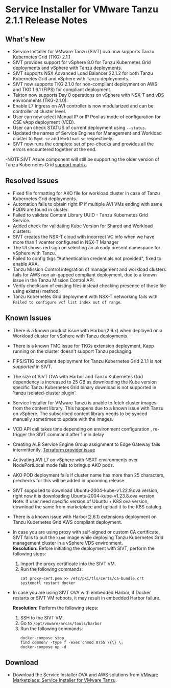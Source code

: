 # Service Installer for VMware Tanzu 2.1.1 Release Notes

## What's New

- Service Installer for VMware Tanzu (SIVT)  ova now supports Tanzu Kubernetes Grid (TKG) 2.1.1
- SIVT provides support for vSphere 8.0 for Tanzu Kubernetes Grid deployments and vSphere with Tanzu deployments.
- SIVT supports NSX Advanced Load Balancer 22.1.2 for both Tanzu Kubernetes Grid and vSphere with Tanzu deployments.
- SIVT now supports TKG 2.1.0 for non-compliant deployment on AWS and TKG 1.6.1 (FIPS) for compliant deployment.
- Tekton now supports Day 0 operations on vSphere with NSX-T and vDS environments (TKG-2.1.0).
- Enable L7 Ingress on AVI controller is now modularized and can be controller at cluster level.
- User can now select Manual IP or IP Pool as mode of configuration for CSE vApp deployment (VCD).
- User can check STATUS of current deployment using `--status`.
- Updated the names of Service Engines for Management and Workload cluster to `Mgmt-se` and `Workload-se` respectively.
- SIVT now runs the complete set of pre-checks and provides all the errors encountered together at the end.

-NOTE:SIVT Azure component will still be supporting the older version of Tanzu Kubernetes Grid [support matrix](./index.md#service-installer-for-vmware-tanzu-support-matrix).

## Resolved Issues

- Fixed file formatting for AKO file for workload cluster in case of Tanzu Kubernetes Grid deployments.
- Automation fails to obtain right IP if multiple AVI VMs ending with same FQDN are found in cluster.
- Failed to validate Content Library UUID - Tanzu Kubernetes Grid Service.
- Added check for validating Kube Version for Shared and Workload clusters.
- SIVT creates the NSX-T cloud with incorrect VC info when we have more than 1 vcenter configured in NSX-T Manager
- The UI shows red sign on selecting an already present namespace for vSphere with Tanzu.
- Failed to config tkgs “Authentication credentials not provided", fixed to enable AXA.
- Tanzu Mission Control integration of management and workload clusters fails for AWS non air-gapped compliant deployment, due to a known issue in the Tanzu Mission Control API.
- Verify checksum of existing files instead checking presence of those file using exists() method.
- Tanzu Kubernetes Grid deployment with NSX-T networking fails with `Failed to configure vcf list index out of range`.

## Known Issues
- There is a known product issue with Harbor(2.6.x) when deployed on a Workload cluster for vSphere with Tanzu deployments.
- There is a known TMC issue for TKGs extension deployment, Kapp running on the cluster doesn't support Tanzu packaging.
- FIPS/STIG compliant deployment for Tanzu Kubernetes Grid 2.1.1 is *not supported* in SIVT.
- The size of SIVT OVA with Harbor and Tanzu Kubernetes Grid dependency is increased to 25 GB as downloading the Kube version specific Tanzu Kubernetes Grid binary download is not supported in 'tanzu isolated-cluster plugin'.
- Service Installer for VMware Tanzu is unable to fetch cluster images from the content library. This happens due to a known issue with Tanzu on vSphere. The subscribed content library needs to be synced manually sometimes to update with the images.
- VCD API call takes time depending on environment configuration , re-trigger the SIVT command after 1 min delay  
- Creating ALB Service Engine Group assignment to Edge Gateway fails intermittently. [Terraform provider issue](https://github.com/vmware/terraform-provider-vcd/issues/923)
- Activating AVI L7 on vSphere with NSXT environments over NodePortLocal mode fails to bringup AKO pods.
- AKO POD deployment fails if cluster name has more than 25 characters, prechecks for this will be added in upcoming release.
- SIVT supposed to download Ubuntu-2004-kube-v1.22.9.ova version, right now it is downloading Ubuntu-2004-kube-v1.23.8.ova version.
  Note: If user need specific version of Ubuntu + K8S ova version, download the same from marketplace and upload it to the K8S catalog.
- There is a known issue with Harbor(2.6.1) extensions deployment on Tanzu Kubernetes Grid AWS compliant deployment.

- In case you are using proxy with self-signed or custom CA certificate, SIVT fails to pull the `kind` image while deploying Tanzu Kubernetes Grid management cluster in a vSphere VDS environment.</br>
  **Resolution:** Before initiating the deployment with SIVT, perform the following steps:

  1. Import the proxy certificate into the SIVT VM.
  1. Run the following commands:
      ```
      cat proxy-cert.pem >> /etc/pki/tls/certs/ca-bundle.crt
      systemctl restart docker
      ```
- In case you are using SIVT OVA with embedded Harbor, if Docker restarts or SIVT VM reboots, it may result in embedded Harbor failure.

  **Resolution:** Perform the following steps:

  1. SSH to the SIVT VM.
  2. Go to `/opt/vmware/arcas/tools/harbor`
  3. Run the following commands:
      ```
      docker-compose stop
      find common/ -type f -exec chmod 0755 \{\} \;
      docker-compose up -d
      ```

## Download

- Download the Service Installer OVA and AWS solutions from [VMware Marketplace: Service Installer for VMware Tanzu](https://marketplace.cloud.vmware.com/services/details/service-installer-for-vmware-tanzu-1?slug=true).

